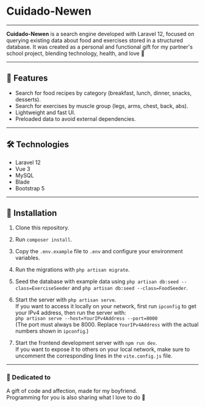 # Cuidado-Newen

---

**Cuidado-Newen** is a search engine developed with Laravel 12, focused on querying existing data about food and exercises stored in a structured database. It was created as a personal and functional gift for my partner's school project, blending technology, health, and love 💙

---

## 🧩 Features
- Search for food recipes by category (breakfast, lunch, dinner, snacks, desserts).
- Search for exercises by muscle group (legs, arms, chest, back, abs).
- Lightweight and fast UI.
- Preloaded data to avoid external dependencies.

---

## 🛠️ Technologies
- Laravel 12
- Vue 3
- MySQL
- Blade
- Bootstrap 5

---

## 🚀 Installation
1. Clone this repository.
2. Run `composer install`.
3. Copy the `.env.example` file to `.env` and configure your environment variables.
4. Run the migrations with `php artisan migrate`.
5. Seed the database with example data using `php artisan db:seed --class=ExerciseSeeder` and `php artisan db:seed --class=FoodSeeder`.
6. Start the server with `php artisan serve`.  
   If you want to access it locally on your network, first run `ipconfig` to get your IPv4 address, then run the server with:  
   `php artisan serve --host=YourIPv4Address --port=8000`  
   (The port must always be 8000. Replace `YourIPv4Address` with the actual numbers shown in `ipconfig`.)

7. Start the frontend development server with `npm run dev`.  
   If you want to expose it to others on your local network, make sure to uncomment the corresponding lines in the `vite.config.js` file.

---

### 💌 Dedicated to
A gift of code and affection, made for my boyfriend.  
Programming for you is also sharing what I love to do 💙
